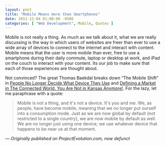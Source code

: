 ```yaml
---
layout: post
title: "Mobile Means more than Smartphones"
date: 2012-12-04 01:00:00 -0500
categories: [ "Web Development", Mobile, Quotes ]
---
```


Mobile is not really a thing. As much as we talk about it, what we are really discussing is the way in which users of websites are freer than ever to use a wide array of devices to connect to the internet and interact with content. Mobile means that the user is more mobile than ever, free to use a smartphone during their daily commute, laptop or desktop at work, and iPad on the couch to interact with your content. Its our job to make sure that each of those experiences are thought about.

Not convinced? The great Thomas Baekdal breaks down “The Mobile Shift” in [People No Longer Decide What Device They Use](https://www.baekdal.com/insights/people-no-longer-decide-what-device-they-use) and [Defining a Market in The Connected World. You Are Not in Kansas Anymore!](https://www.baekdal.com/insights/defining-a-market-in-the-connected-world-you-are-not-in-kansas-anymore). For the lazy, let me paraphrase with a quote:

> Mobile is not a thing, and it's not a device. It's you and me. We, as people, have become mobile, meaning that we no longer put ourself into a consumption mode. Just as we are now global by default (not restricted to a single country), we are now mobile by default as well. We are no longer just using one device; we use whatever device that happens to be near us at that moment.

— _Originally published on ProjectEvolution.com, now defunct_
